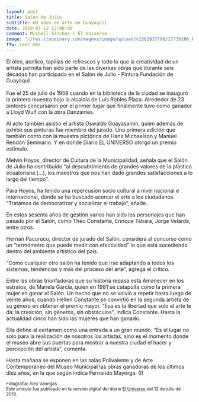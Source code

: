 ```yaml
---
layout: post
title: Salón de Julio
subtitle: 60 años de arte en Guayaquil
date: 2019-07-12 12:00:00
comment: Mishell Sánchez | El Universo
image: "//res.cloudinary.com/magnvs/image/upload/v1562937798/17736186_hp7y7m.jpg"
ffw: Leer más  
---
```

El óleo, acrílico, tapillas de refrescos y todo lo que la creatividad de un artista permita han sido parte de las diversas obras que durante seis décadas han participado en el Salón de Julio - Pintura Fundación de Guayaquil.<br /><br/>Fue el 25 de julio de 1959 cuando en la biblioteca de la ciudad se inauguró la primera muestra bajo la alcaldía de Luis Robles Plaza. Alrededor de 23 pintores concursaron por el primer lugar que finalmente tuvo como ganador a Lloyd Wulf con la obra Danzantes.  

Al acto también asistió el artista Oswaldo Guayasamín, quien además de exhibir sus pinturas fue miembro del jurado. Una primera edición que también contó con la muestra pictórica de Hans Michaelson y Manuel Rendón Seminario. Y en donde Diario EL UNIVERSO otorgó un premio estímulo.

Melvin Hoyos, director de Cultura de la Municipalidad, señala que el Salón de Julio ha contribuido “al descubrimiento de grandes valores de la plástica ecuatoriana (...), los maestros que nos han dado grandes satisfacciones a lo largo del tiempo”.

Para Hoyos, ha tenido una repercusión socio cultural a nivel nacional e internacional, donde se ha buscado acercar el arte a los ciudadanos. “Tratamos de democratizar y socializar el trabajo”, añade.  

En estos sesenta años de gestión varios han sido los personajes que han pasado por el Salón, como Theo Constante, Enrique Tábara, Jorge Velarde, entre otros.

Hernán Pacurucu, director de jurado del Salón, considera al concurso como un “termómetro que puede medir con efectividad” lo que está sucediendo dentro del ambiente artístico del país.

“Como cualquier otro salón ha tenido que irse adaptando a todos los sistemas, tendencias y más del proceso del arte”, agrega el crítico.

Entre las obras triunfadoras que su historia repasa está Amanecer en los estratos, de Mariela García, quien en 1981 se catapulta como la primera mujer en ganar el Salón. Un hecho que no se volvió a repetir hasta luego de veinte años, cuando Hellen Constante se convirtió en la segunda artista de su género en obtener el premio mayor. “Esa es la libertad que solo el arte te da: la creación, sin géneros, sin obstáculos”, indica Constante. Hasta la actualidad cinco han sido las mujeres que han ganado.

Ella define al certamen como una entrada a un gran mundo. “Es el lugar no solo para la realización de nosotros los artistas, sino es el momento donde el museo abre sus puertas para mostrar a nuestra ciudad el hacer y percepción del artista”, comenta.  

Hasta mañana se exponen en las salas Polivalente y de Arte Contemporáneo del Museo Municipal las obras ganadoras de los últimos diez años, en la que según indica Fernando Mayorga. (I)  


<small>Fotografía: Álex Vanegas<br />Este artículo fue publicado en la versión digital del diario [El Universo](//www.eluniverso.com/entretenimiento/2019/07/12/nota/7420740/salon-julio-60-anos-arte-guayaquil) del 12 de julio de 2019.</small>
